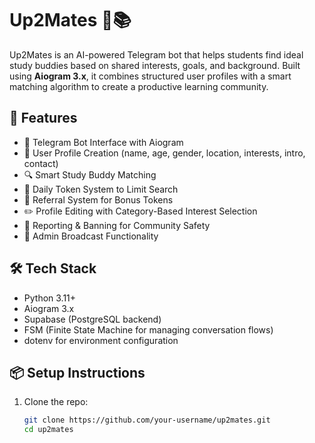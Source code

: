# Up2Mates 🤝📚

Up2Mates is an AI-powered Telegram bot that helps students find ideal study buddies based on shared interests, goals, and background. Built using **Aiogram 3.x**, it combines structured user profiles with a smart matching algorithm to create a productive learning community.

## 🚀 Features

- 🤖 Telegram Bot Interface with Aiogram
- 📄 User Profile Creation (name, age, gender, location, interests, intro, contact)
- 🔍 Smart Study Buddy Matching
- 🎯 Daily Token System to Limit Search
- 🎁 Referral System for Bonus Tokens
- ✏️ Profile Editing with Category-Based Interest Selection
- 🚫 Reporting & Banning for Community Safety
- 📣 Admin Broadcast Functionality

## 🛠️ Tech Stack

- Python 3.11+
- Aiogram 3.x
- Supabase (PostgreSQL backend)
- FSM (Finite State Machine for managing conversation flows)
- dotenv for environment configuration

## 📦 Setup Instructions

1. Clone the repo:
   ```bash
   git clone https://github.com/your-username/up2mates.git
   cd up2mates
